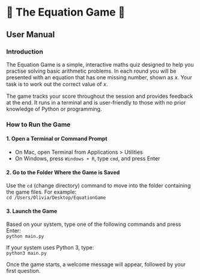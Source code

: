 # 🔢 The Equation Game 🔢
## User Manual

### Introduction
The Equation Game is a simple, interactive maths quiz designed to help you practise solving basic arithmetic problems. In each round you will be presented with an equation that has one missing number, shown as 𝑥. Your task is to work out the correct value of 𝑥.

The game tracks your score throughout the session and provides feedback at the end. It runs in a terminal and is user-friendly to those with no prior knowledge of Python or programming. 

### How to Run the Game
#### 1. Open a Terminal or Command Prompt
- On Mac, open Terminal from Applications > Utilities
- On Windows, press `Windows + R`, type `cmd`, and press Enter

#### 2. Go to the Folder Where the Game is Saved
Use the `cd` (change directory) command to move into the folder containing the game files. For example: <br>
`cd /Users/Olivia/Desktop/EquationGame`

#### 3. Launch the Game
Based on your system, type one of the following commands and press Enter: <br>
`python main.py`

If your system uses Python 3, type: <br>
`python3 main.py`

Once the game starts, a welcome message will appear, followed by your first question.


